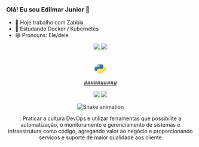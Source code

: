### Olá! Eu sou Edilmar Junior 👋

- 🔭 Hoje trabalho com Zabbix
- 🌱 Estudando Docker / Kubernetes
- 😄 Pronouns: Ele/dele


<div align="center">
<a href="https://github.com/JuniorEdilmar">
<img height="165em" src="https://github-readme-stats.vercel.app/api?username=JuniorEdilmar&show_icons=true&theme=dracula&include_all_commits=true&count_private=true"/>
<img height="135em" src="https://github-readme-stats.vercel.app/api/top-langs/?username=JuniorEdilmar&layout=compact&langs_count=7&theme=dracula"/>
</div>
<br> 

<div  align="center">
  <div style="display: inline_block"><br>
  <img align="center" alt="Rafa-Python" height="30" width="40" src="https://raw.githubusercontent.com/devicons/devicon/master/icons/python/python-original.svg">
</div>

##########
<div> 
  <a href="https://www.linkedin.com/in/edilmar-recife-pe/" target="_blank"><img src="https://img.shields.io/badge/-LinkedIn-%230077B5?style=for-the-badge&logo=linkedin&logoColor=white" target="_blank"></a>
  <a href = "http://junior.edilmar@gmail.com/"><img src="https://img.shields.io/badge/-Gmail-%23333?style=for-the-badge&logo=gmail&logoColor=white" target="_blank"></a>
  
 ![Snake animation](https://github.com/JuniorEdilmar/JuniorEdilmar/blob/output/github-contribution-grid-snake.svg)
  
</div>
  
: Praticar a cultura DevOps e utilizar ferramentas que possibilite a
automatização, o monitoramento e gerenciamento de sistemas e infraestrutura
como código, agregando valor ao negócio e proporcionando serviços e suporte de
maior qualidade aos cliente


